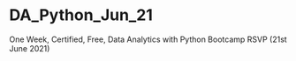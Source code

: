 # DA_Python_Jun_21
One Week, Certified, Free, Data Analytics with Python Bootcamp RSVP (21st June 2021)
